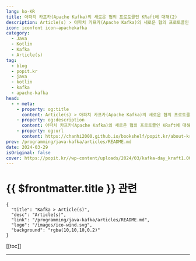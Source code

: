 ```yaml
---
lang: ko-KR
title: 아파치 카프카(Apache Kafka)의 새로운 협의 프로토콜인 KRaft에 대해(2)
description: Article(s) > 아파치 카프카(Apache Kafka)의 새로운 협의 프로토콜인 KRaft에 대해(2)
icon: iconfont icon-apachekafka
category:
  - Java
  - Kotlin
  - Kafka
  - Article(s)
tag: 
  - blog
  - popit.kr
  - java
  - kotlin
  - kafka
  - apache-kafka
head:  
  - - meta:
    - property: og:title
      content: Article(s) > 아파치 카프카(Apache Kafka)의 새로운 협의 프로토콜인 KRaft에 대해(2)
    - property: og:description
      content: 아파치 카프카(Apache Kafka)의 새로운 협의 프로토콜인 KRaft에 대해(2)
    - property: og:url
      content: https://chanhi2000.github.io/bookshelf/popit.kr/about-kraft-kafkas-new-consensus-protocol-2.html
prev: /programming/java-kafka/articles/README.md
date: 2024-03-29
isOriginal: false
cover: https://popit.kr//wp-content/uploads/2024/03/kafka-day_kraft1.002-600x450.jpeg
---
```


# {{ $frontmatter.title }} 관련

```component VPCard
{
  "title": "Kafka > Article(s)",
  "desc": "Article(s)",
  "link": "/programming/java-kafka/articles/README.md",
  "logo": "/images/ico-wind.svg",
  "background": "rgba(10,10,10,0.2)"
}
```

[[toc]]

---

<SiteInfo
  name="아파치 카프카(Apache Kafka)의 새로운 협의 프로토콜인 KRaft에 대해(2) | Popit"
  desc="이번 글에서는 이전 글에 이어 KRaft의 구성 방법, 마이그레이션 전략, 릴리스 노트와 향후 계획에 대해 살펴보겠습니다. 아직 이전 글 을 읽어보지 못한 분들은 이전 글을 먼저 읽어보시기를 추천드립니다. KRaft의 구성 전통적인 주키퍼 모드를 사용하면서 많은 사용자들이 느꼈던 불편함 중 하나는 바로 주키퍼와 카프카 서버를 별도로 운영해야 한다는 점이었습니다. 이는 단순히 별도의 애플리케이션 운영 관리를 넘어서, 추가로 별도의 물리적 서버 자원의 할당까지 포함하고 있습니다. 제가 받은 많은 질문 중 하나도, 주키퍼 물리 서버의 할당과 관련된 주제로, 주키퍼와 카프카를 동일한 서버에서 실행해도 되는지에 관한 것이었습니다. 사실 주키퍼는 카프카를 관리하는 역할을 하므로, 이상적으로는 카프카와 분리된 별도의 서버에서 운영하는 것을 권장합니다. 하지만 이는 강제성을 요구하는 것도 아니고, 서버의 리소스 제약이 있는 경우 주키퍼와 카프카를 동일한 서버에서 실행할 수도 있습니다.  KRaft의 등장 이후 카프카 사용자들이 환영한 변화중 하나는 주키퍼의 의존성 제거입니다. 이는 애플리케이션의 관리 단순화뿐만 아니라, 물리적 서버의 리소스 절감도 가능하다고 생각했던 것"
  url="https://popit.kr/%ec%95%84%ed%8c%8c%ec%b9%98-%ec%b9%b4%ed%94%84%ec%b9%b4apache-kafka%ec%9d%98-%ec%83%88%eb%a1%9c%ec%9a%b4-%ed%98%91%ec%9d%98-%ed%94%84%eb%a1%9c%ed%86%a0%ec%bd%9c%ec%9d%b8-kraft%ec%97%90-%eb%8c%80-2/"
  logo="https://popit.kr/wp-content/uploads/2016/08/favicon_32x32.png"
  preview="https://popit.kr//wp-content/uploads/2024/03/kafka-day_kraft1.002-600x450.jpeg"/>

<!-- TODO: 작성 -->
